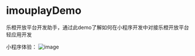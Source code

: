 # imouplayDemo
乐橙开放平台开发助手，通过此demo了解如何在小程序开发中对接乐橙开放平台轻应用开发

小程序体验：
![image](https://max-1300065943.cos.ap-nanjing.myqcloud.com/QR_code.jpg)

